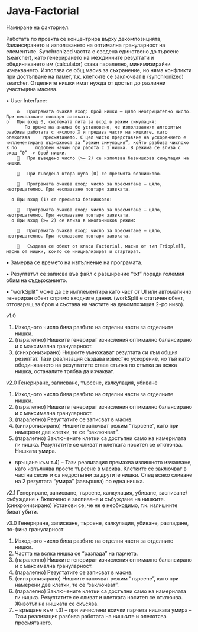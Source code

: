 # Java-Factorial

Намиране на факториел.

Работата по проекта се концентрира върху декомпозицията, балансирането и използването на оптимална грануларност на елементите. 
Synchronized частта е сведена единствено до търсене (searcher), като генерирането на междинните резултати и обединяването им (calculator) става паралелно, минимизирайки изчакването. 
Използва се общ масив за съхранение, но няма конфликти при достъпване на памет, т.к. клетките се заключват в (synchronized) searcher. Отделните нишки имат нужда от достъп до различни участъцина масива.


•	User Interface:
  
      	o	Програмата очаква вход: брой нишки – цяло неотрицателно число. При неспазване повтаря заявката.
	o	При вход 0, системата пита за вход в режим симулация:
	       По време на анализ бе установено, че използваният алгоритъм разбива работата с числото Х и предава части на нишките, като олекотява     пресмятането. С цел чисто представяне на ускорението е имплементирана възможност за “режим симулация”, който разбива числохо Х по       подобен начин при работа с 1 нишка. В режима се влиза с вход “0” -> брой нишки.
        	При въведено число (>= 2) се използва безнишкова симулация на нишки.
		
        	При въведена втора нула (0) се пресмята безнишково.
		
        	Програмата очаква вход: число за пресмятане – цяло, неотрицателно. При неспазване повтаря заявката.
		
      o	При вход (1) се пресмята безнишково:
	  
        	Програмата очаква вход: число за пресмятане – цяло, неотрицателно. При неспазване повтаря заявката.
      o	При вход (>= 2) се влиза в многонишков режим:
	  
        	Програмата очаква вход: число за пресмятане – цяло, неотрицателно. При неспазване повтаря заявката. 
		
        	Създава се обект от класа Factorial, масив от тип Tripple[], масив от нишки, които се инициализират и стартират.
		
•	Замерва се времето на изпълнение на програмата.

•	Резултатът се записва във файл с разширение “txt” поради големия обим на съдържанието.

•	“workSplit” може да се имплементира като част от UI или автоматично генериран обект спрямо входните данни. (workSplit е статичен обект, отговарящ за броя и състава на частите на декомпозиция 2-ро ниво).




v1.0
1)	Изходното число бива разбито на отделни части за отделните нишки.
2)	(паралелно) Нишките генерират изчисления оптимално балансирано и с максимална грануларност.
3)	(синхронизирано) Нишките умножават резултата си към общия резилтат.
Тази реализация създава известно ускорение, но тъй като обединяването на резултатите става стъпка по стъпка за всяка нишка, останалите трябва да изчакват.

v2.0	Генериране, записване, търсене, калкулация, убиване
1)	Изходното число бива разбито на отделни части за отделните нишки.
2)	(паралелно) Нишките генерират изчисления оптимално балансирано и с максимална грануларност.
3)	(паралелно) Резултатите се записват в масив.
4)	(синхронизирано) Нишките започват режим “търсене”, като при намерени две клетки, те се “заключват”.
5)	(паралелно) Заключените клетки са достъпни само на намерилата ги нишка. Резултатите се сливат и клетката носител се отключва. Нишката умира.
- връщане към т.4) – 
Тази реализация премахва излишното изчакване, като изпълнява просто търсене в масива. Клетките се заключват в частна сесия и са недостъпни за другите нишки. След всяко сливане на 2 резултата “умира” (завършва) по една нишка.

v2.1	Генериране, записване, търсене, калкулация, убиване, заспиване/събуждане
•	Включено е заспиване и събуждане на нишките. (синхронизирано) Установи се, че не е необходимо, т.к. излишните биват убити.

v3.0	Генериране, записване, търсене, калкулация, убиване, 
разпадане, по-фина грануларност
1)	Изходното число бива разбито на отделни части за отделните нишки.
2)	Частта на всяка нишка се “разпада” на парчета.
3)	(паралелно) Нишките генерират изчисления оптимално балансирано и с максимална грануларност.
4)	(паралелно) Резултатите се записват в масив.
5)	(синхронизирано) Нишките започват режим “търсене”, като при намерени две клетки, те се “заключват”.
6)	(паралелно) Заключените клетки са достъпни само на намерилата ги нишка. Резултатите се сливат и клетката носител се отключва. Животът на нишката се скъсява.
7)	– връщане към т.3) – при изчислени всички парчета нишката умира –
Тази реализация разбива работата на нишките и олекотява пресмятането.



